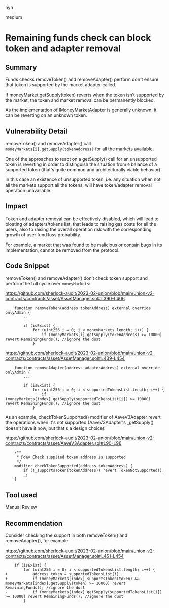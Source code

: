 hyh

medium

# Remaining funds check can block token and adapter removal

## Summary

Funds checks removeToken() and removeAdapter() perform don't ensure that token is supported by the market adapter called.

If moneyMarket.getSupply(token) reverts when the token isn’t supported by the market, the token and market removal can be permanently blocked.

As the implementation of IMoneyMarketAdapter is generally unknown, it can be reverting on an unknown token.

## Vulnerability Detail

removeToken() and removeAdapter() call `moneyMarkets[i].getSupply(tokenAddress)` for all the markets available.

One of the approaches to react on a getSupply() call for an unsupported token is reverting in order to distinguish the situation from `0` balance of a supported token (that's quite common and architecturally viable behavior).

In this case an existence of unsupported token, i.e. any situation when not all the markets support all the tokens, will have token/adapter removal operation unavailable.

## Impact

Token and adapter removal can be effectively disabled, which will lead to bloating of adapters/tokens list, that leads to raising gas costs for all the users, also to raising the overall operation risk with the corresponding growth of user fund loss probability.

For example, a market that was found to be malicious or contain bugs in its implementation, cannot be removed from the protocol.

## Code Snippet

removeToken() and removeAdapter() don’t check token support and perform the full cycle over `moneyMarkets`:

https://github.com/sherlock-audit/2023-02-union/blob/main/union-v2-contracts/contracts/asset/AssetManager.sol#L390-L406

```solidity
    function removeToken(address tokenAddress) external override onlyAdmin {
        ...

        if (isExist) {
            for (uint256 i = 0; i < moneyMarkets.length; i++) {
                if (moneyMarkets[i].getSupply(tokenAddress) >= 10000) revert RemainingFunds(); //ignore the dust
            }
```

https://github.com/sherlock-audit/2023-02-union/blob/main/union-v2-contracts/contracts/asset/AssetManager.sol#L439-L454

```solidity
    function removeAdapter(address adapterAddress) external override onlyAdmin {
        ...

        if (isExist) {
            for (uint256 i = 0; i < supportedTokensList.length; i++) {
                if (moneyMarkets[index].getSupply(supportedTokensList[i]) >= 10000) revert RemainingFunds(); //ignore the dust
            }
```

As an example, checkTokenSupported() modifier of AaveV3Adapter revert the operations when it's not supported (AaveV3Adapter's _getSupply() doesn't have it now, but that's a design choice):

https://github.com/sherlock-audit/2023-02-union/blob/main/union-v2-contracts/contracts/asset/AaveV3Adapter.sol#L90-L96

```solidity
    /**
     * @dev Check supplied token address is supported
     */
    modifier checkTokenSupported(address tokenAddress) {
        if (!_supportsToken(tokenAddress)) revert TokenNotSupported();
        _;
    }
``` 

## Tool used

Manual Review

## Recommendation

Consider checking the support in both removeToken() and removeAdapter(), for example:

https://github.com/sherlock-audit/2023-02-union/blob/main/union-v2-contracts/contracts/asset/AssetManager.sol#L451-L454

```solidity
    if (isExist) {
        for (uint256 i = 0; i < supportedTokensList.length; i++) {
+           address token = supportedTokensList[i];
+           if (moneyMarkets[index].supportsToken(token) && moneyMarkets[index].getSupply(token) >= 10000) revert RemainingFunds(); //ignore the dust
-           if (moneyMarkets[index].getSupply(supportedTokensList[i]) >= 10000) revert RemainingFunds(); //ignore the dust
        }
```